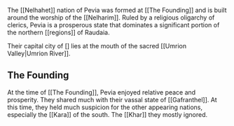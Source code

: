The [[Nelhahet]] nation of Pevia was formed at [[The Founding]] and is built around the worship of the [[Nelharim]]. Ruled by a religious oligarchy of clerics, Pevia is a prosperous state that dominates a significant portion of the northern [[regions]] of Raudaia. 

Their capital city of [] lies at the mouth of the sacred [[Umrion Valley|Umrion River]].
## The Founding

At the time of [[The Founding]], Pevia enjoyed relative peace and prosperity. They shared much with their vassal state of [[Gafranthel]]. At this time, they held much suspicion for the other appearing nations, especially the [[Kara]] of the south. The [[Khar]] they mostly ignored.